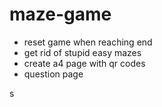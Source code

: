 # maze-game

- reset game when reaching end
- get rid of stupid easy mazes
- create a4 page with qr codes
- question page

s
